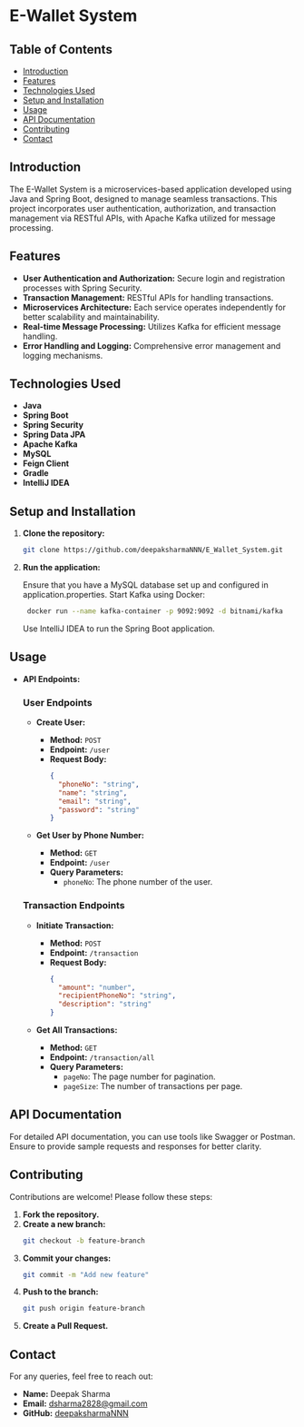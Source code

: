 # E-Wallet System

## Table of Contents

- [Introduction](#introduction)
- [Features](#features)
- [Technologies Used](#technologies-used)
- [Setup and Installation](#setup-and-installation)
- [Usage](#usage)
- [API Documentation](#api-documentation)
- [Contributing](#contributing)
- [Contact](#contact)

## Introduction

The E-Wallet System is a microservices-based application developed using Java and Spring Boot, designed to manage seamless transactions. This project incorporates user authentication, authorization, and transaction management via RESTful APIs, with Apache Kafka utilized for message processing.

## Features

- **User Authentication and Authorization:** Secure login and registration processes with Spring Security.
- **Transaction Management:** RESTful APIs for handling transactions.
- **Microservices Architecture:** Each service operates independently for better scalability and maintainability.
- **Real-time Message Processing:** Utilizes Kafka for efficient message handling.
- **Error Handling and Logging:** Comprehensive error management and logging mechanisms.

## Technologies Used

- **Java**
- **Spring Boot**
- **Spring Security**
- **Spring Data JPA**
- **Apache Kafka**
- **MySQL**
- **Feign Client**
- **Gradle**
- **IntelliJ IDEA**

## Setup and Installation

1. **Clone the repository:**
   ```bash
   git clone https://github.com/deepaksharmaNNN/E_Wallet_System.git
2. **Run the application:**
   
    Ensure that you have a MySQL database set up and configured in application.properties.
    Start Kafka using Docker:
   ```bash
    docker run --name kafka-container -p 9092:9092 -d bitnami/kafka
   ```
   Use IntelliJ IDEA to run the Spring Boot application.

## Usage

- **API Endpoints:**

  ### User Endpoints
  - **Create User:** 
    - **Method:** `POST`
    - **Endpoint:** `/user`
    - **Request Body:** 
      ```json
      {
        "phoneNo": "string",
        "name": "string",
        "email": "string",
        "password": "string"
      }
      ```

  - **Get User by Phone Number:** 
    - **Method:** `GET`
    - **Endpoint:** `/user`
    - **Query Parameters:** 
      - `phoneNo`: The phone number of the user.
    
  ### Transaction Endpoints
  - **Initiate Transaction:** 
    - **Method:** `POST`
    - **Endpoint:** `/transaction`
    - **Request Body:** 
      ```json
      {
        "amount": "number",
        "recipientPhoneNo": "string",
        "description": "string"
      }
      ```

  - **Get All Transactions:** 
    - **Method:** `GET`
    - **Endpoint:** `/transaction/all`
    - **Query Parameters:** 
      - `pageNo`: The page number for pagination.
      - `pageSize`: The number of transactions per page.

## API Documentation

For detailed API documentation, you can use tools like Swagger or Postman. Ensure to provide sample requests and responses for better clarity.

## Contributing

Contributions are welcome! Please follow these steps:

1. **Fork the repository.**
2. **Create a new branch:**
   ```bash
   git checkout -b feature-branch
3. **Commit your changes:**
    ```bash
    git commit -m "Add new feature"
4. **Push to the branch:**
    ```bash
    git push origin feature-branch
5. **Create a Pull Request.**

## Contact

For any queries, feel free to reach out:

- **Name:** Deepak Sharma
- **Email:** dsharma2828@gmail.com
- **GitHub:** [deepaksharmaNNN](https://github.com/deepaksharmaNNN)
